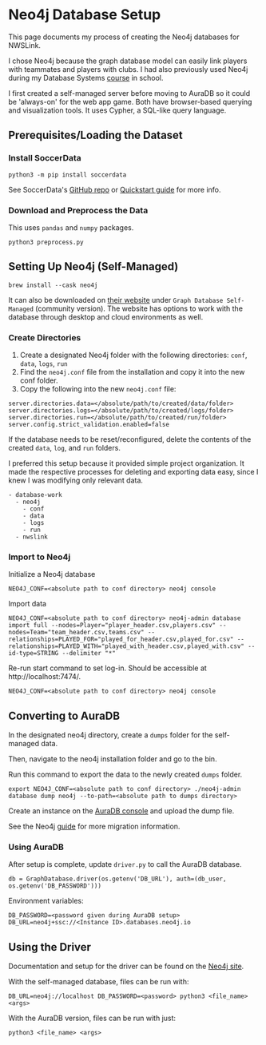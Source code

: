 # Neo4j Database Setup

This page documents my process of creating the Neo4j databases for NWSLink.

I chose Neo4j because the graph database model can easily link players with teammates and players with clubs. I had also previously used Neo4j during my Database Systems [course](https://dondi.lmu.build/archive/) in school.

I first created a self-managed server before moving to AuraDB so it could be 'always-on' for the web app game. Both have browser-based querying and visualization tools. It uses Cypher, a SQL-like query language.

## Prerequisites/Loading the Dataset

### Install SoccerData

```
python3 -m pip install soccerdata
```

See SoccerData's [GitHub repo](https://github.com/probberechts/soccerdata) or [Quickstart guide](https://soccerdata.readthedocs.io/en/latest/intro.html) for more info.

### Download and Preprocess the Data

This uses `pandas` and `numpy` packages.

```
python3 preprocess.py
```

## Setting Up Neo4j (Self-Managed)

```
brew install --cask neo4j
```

It can also be downloaded on [their website](https://neo4j.com/deployment-center/) under `Graph Database Self-Managed` (community version). The website has options to work with the database through desktop and cloud environments as well.

### Create Directories

1. Create a designated Neo4j folder with the following directories: `conf`, `data`, `logs`, `run`
2. Find the `neo4j.conf` file from the installation and copy it into the new conf folder.
3. Copy the following into the new `neo4j.conf` file:

```
server.directories.data=</absolute/path/to/created/data/folder>
server.directories.logs=</absolute/path/to/created/logs/folder>
server.directories.run=</absolute/path/to/created/run/folder>
server.config.strict_validation.enabled=false
```

If the database needs to be reset/reconfigured, delete the contents of the created `data`, `log`, and `run` folders.

I preferred this setup because it provided simple project organization. It made the respective processes for deleting and exporting data easy, since I knew I was modifying only relevant data.

```
- database-work
  - neo4j
    - conf
    - data
    - logs
    - run
  - nwslink
```

### Import to Neo4j

Initialize a Neo4j database

```
NEO4J_CONF=<absolute path to conf directory> neo4j console
```

Import data

```
NEO4J_CONF=<absolute path to conf directory> neo4j-admin database import full --nodes=Player="player_header.csv,players.csv" --nodes=Team="team_header.csv,teams.csv" --relationships=PLAYED_FOR="played_for_header.csv,played_for.csv" --relationships=PLAYED_WITH="played_with_header.csv,played_with.csv" --id-type=STRING --delimiter "*"
```

Re-run start command to set log-in. Should be accessible at http://localhost:7474/.

```
NEO4J_CONF=<absolute path to conf directory> neo4j console
```

## Converting to AuraDB

In the designated neo4j directory, create a `dumps` folder for the self-managed data.

Then, navigate to the neo4j installation folder and go to the bin.

Run this command to export the data to the newly created `dumps` folder.

```
export NEO4J_CONF=<absolute path to conf directory> ./neo4j-admin database dump neo4j --to-path=<absolute path to dumps directory>
```

Create an instance on the [AuraDB console](https://console.neo4j.io/?product=aura-db&_gl=1*1mq3cz6*_ga*MjA4NzQ0MDI0OC4xNzIyOTc4Mzkw*_ga_DZP8Z65KK4*MTczMjIxNDkxMy44LjEuMTczMjIxNjQyOS4wLjAuMA..*_gcl_aw*R0NMLjE3MzIyMTY0MjcuQ2owS0NRaUEwZnU1QmhEUUFSSXNBTVhVQk9Mem0td0VCaVNFakV0Vlp3eERKOXhhWUozZ1BMRUVBRTRlbmRjd0xrZjBKelNZTjlIbGFqTWFBcFVBRUFMd193Y0I.*_gcl_au*MTE3MjE3MDc3OS4xNzMxMzQ3NDIw*_ga_DL38Q8KGQC*MTczMjIxNDkxMy40MS4xLjE3MzIyMTY0MjkuMC4wLjA.) and upload the dump file.

See the Neo4j [guide](https://neo4j.com/docs/aura/tutorials/migration/) for more migration information.

### Using AuraDB

After setup is complete, update `driver.py` to call the AuraDB database.

```
db = GraphDatabase.driver(os.getenv('DB_URL'), auth=(db_user, os.getenv('DB_PASSWORD')))
```

Environment variables:

```
DB_PASSWORD=<password given during AuraDB setup>
DB_URL=neo4j+ssc://<Instance ID>.databases.neo4j.io
```

## Using the Driver

Documentation and setup for the driver can be found on the [Neo4j site](https://neo4j.com/docs/api/python-driver/current/).

With the self-managed database, files can be run with:

```
DB_URL=neo4j://localhost DB_PASSWORD=<password> python3 <file_name> <args>
```

With the AuraDB version, files can be run with just:

```
python3 <file_name> <args>
```

